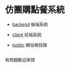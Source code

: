 # 仿團購點餐系統

- [backend](https://github.com/ru04mvp/groupshop/tree/master/backend "backend") 後端系統

- [client](https://github.com/ru04mvp/groupshop/tree/master/client "client") 前端系統

- [public](https://github.com/ru04mvp/groupshop/tree/master/public "public") 網站根目錄

##
有問題歡迎來問
